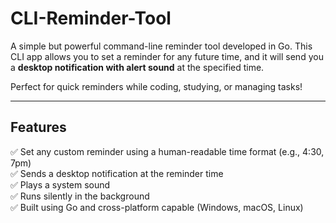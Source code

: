 # CLI-Reminder-Tool

 
 A simple but powerful command-line reminder tool developed in Go. 
This CLI app allows you to set a reminder for any future time, and it will 
send you a **desktop notification with alert sound** at the specified time.

Perfect for quick reminders while coding, studying, or managing tasks!

---

Features
--------

✅ Set any custom reminder using a human-readable time format (e.g., 4:30, 7pm)  
✅ Sends a desktop notification at the reminder time  
✅ Plays a system sound  
✅ Runs silently in the background  
✅ Built using Go and cross-platform capable (Windows, macOS, Linux)
